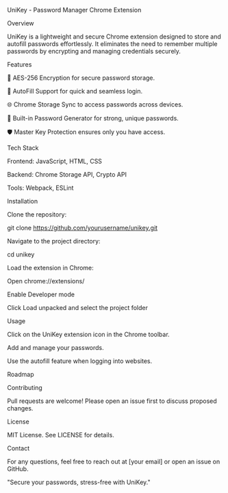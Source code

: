 UniKey - Password Manager Chrome Extension

Overview

UniKey is a lightweight and secure Chrome extension designed to store and autofill passwords effortlessly. It eliminates the need to remember multiple passwords by encrypting and managing credentials securely.

Features

🔐 AES-256 Encryption for secure password storage.

🔄 AutoFill Support for quick and seamless login.

🌐 Chrome Storage Sync to access passwords across devices.

🔑 Built-in Password Generator for strong, unique passwords.

🛡️ Master Key Protection ensures only you have access.

Tech Stack

Frontend: JavaScript, HTML, CSS

Backend: Chrome Storage API, Crypto API

Tools: Webpack, ESLint

Installation

Clone the repository:

git clone https://github.com/yourusername/unikey.git

Navigate to the project directory:

cd unikey

Load the extension in Chrome:

Open chrome://extensions/

Enable Developer mode

Click Load unpacked and select the project folder

Usage

Click on the UniKey extension icon in the Chrome toolbar.

Add and manage your passwords.

Use the autofill feature when logging into websites.

Roadmap



Contributing

Pull requests are welcome! Please open an issue first to discuss proposed changes.

License

MIT License. See LICENSE for details.

Contact

For any questions, feel free to reach out at [your email] or open an issue on GitHub.

"Secure your passwords, stress-free with UniKey."

